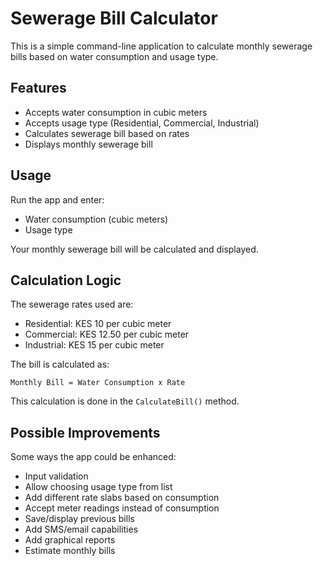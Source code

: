 # Sewerage Bill Calculator

This is a simple command-line application to calculate monthly sewerage bills based on water consumption and usage type.

## Features

- Accepts water consumption in cubic meters
- Accepts usage type (Residential, Commercial, Industrial)  
- Calculates sewerage bill based on rates
- Displays monthly sewerage bill

## Usage

Run the app and enter:

- Water consumption (cubic meters)
- Usage type

Your monthly sewerage bill will be calculated and displayed.

## Calculation Logic

The sewerage rates used are:

- Residential: KES 10 per cubic meter
- Commercial: KES 12.50 per cubic meter
- Industrial: KES 15 per cubic meter 

The bill is calculated as:

```
Monthly Bill = Water Consumption x Rate
```

This calculation is done in the `CalculateBill()` method.

## Possible Improvements

Some ways the app could be enhanced:

- Input validation
- Allow choosing usage type from list 
- Add different rate slabs based on consumption
- Accept meter readings instead of consumption
- Save/display previous bills
- Add SMS/email capabilities
- Add graphical reports
- Estimate monthly bills
